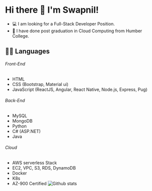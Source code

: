 # Hi there 👋 I'm Swapnil!

<!--
**swaps-stack96/swaps-stack96** is a ✨ _special_ ✨ repository because its `README.md` (this file) appears on your GitHub profile.
Here are some ideas to get you started:

- 🔭 I’m currently working on ...
- 🌱 I’m currently learning ...
- 👯 I’m looking to collaborate on ...
- 🤔 I’m looking for help with ...
- 💬 Ask me about ...
- 📫 How to reach me: ...
- 😄 Pronouns: ...
- ⚡ Fun fact: ...
-->
- :computer: I am looking for a Full-Stack Developer Position.
- :book: I have done post graduation in Cloud Computing from Humber College. 

## :technologist: Languages
###### Front-End
- HTML
- CSS (Bootstrap, Material ui)
- JavaScript (ReactJS, Angular, React Native, Node.js, Express, Pug)
###### Back-End
- MySQL
- MongoDB
- Python
- C# (ASP.NET)
- Java
###### Cloud
- AWS serverless Stack
- EC2, VPC, S3, RDS, DynamoDB
- Docker
- K8s
- AZ-900 Certified
![Github stats](https://github-readme-stats.vercel.app/api?username=nidhipatel439&theme=material-palenight&show_icons=true&count_private=true)
